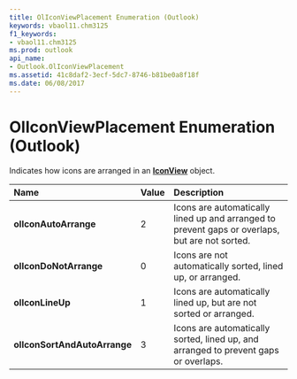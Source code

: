 ```yaml
---
title: OlIconViewPlacement Enumeration (Outlook)
keywords: vbaol11.chm3125
f1_keywords:
- vbaol11.chm3125
ms.prod: outlook
api_name:
- Outlook.OlIconViewPlacement
ms.assetid: 41c8daf2-3ecf-5dc7-8746-b81be0a8f18f
ms.date: 06/08/2017
---
```



# OlIconViewPlacement Enumeration (Outlook)

Indicates how icons are arranged in an  **[IconView](Outlook.IconView.md)** object.



|Name|Value|Description|
|:-----|:-----|:-----|
| **olIconAutoArrange**|2|Icons are automatically lined up and arranged to prevent gaps or overlaps, but are not sorted.|
| **olIconDoNotArrange**|0|Icons are not automatically sorted, lined up, or arranged.|
| **olIconLineUp**|1|Icons are automatically lined up, but are not sorted or arranged.|
| **olIconSortAndAutoArrange**|3|Icons are automatically sorted, lined up, and arranged to prevent gaps or overlaps.|

